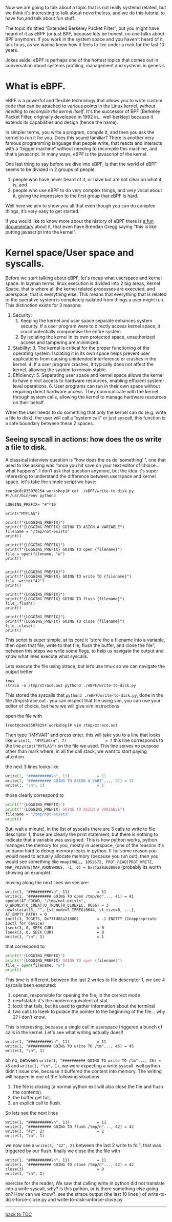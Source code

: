 
Now we are going to talk about a topic that is not really systemd related, but we think it's interesting to talk about
nevertheless, and we do this tutorial to have fun,and talk about fun stuff.

The topic it’s titled “Extended Berkeley Packet Filter”, but you might have heard of it as eBPF (or just BPF, because lets
be honest, no one talks about BPF anymore).
If you work in the system space and you haven't heard of it, talk to us, as we wanna know how it feels to live under a
rock for the last 10 years.

Jokes aside, eBPF is perhaps one of the hottest topics that comes out in conversation about systems profiling, management
and systems in general.


# What is eBPF.

eBPF is a powerful and flexible technology that allows you to write custom code that can be attached to various points
in the Linux kernel, _without needing to recompile the kernel itself_. It's the successor of BPF (Berkeley Packet Filter,
originally developed in 1992 in… well berkley) because it extends its capabilities and design (hence the name).

In simpler terms, you write a program, compile it, and then you ask the kernel to run it for you. Does this sound familiar?
There is another very famous programming language that people write, that reacts and interacts with a “bigger machine”
without needing to recompile this machine, and that's javascript. In many ways, eBPF is the javascript of the kernel.

One last thing to say before we dive into eBPF, is  that the world of eBPF seems to be divided in 2 groups of people,
1) people who have never heard of it, or have but are not clear on what it is, and
2) people who use eBPF to do very complex things, and very vocal about it, giving the impression to the first group that
eBPF is hard.

Well here we aim to show you all  that even though you can do complex things, it’s very easy to  get started.

If you would like to know more about the history of eBPF there is [a fun documentary](https://youtu.be/Wb_vD3XZYOA?si=RRxG_rUwXxTf2xnh)
about it, that even have Brendan Gregg saying "this is like putting javascript into the kernel".

# Kernel space/User space and syscalls.

Before we start talking about eBPF, let's recap what userspace and kernel space. In layman terms, linux execution is
divided into 2 big areas,  Kernel Space, that is where all the kernel related processes are executed, and userspace,
that is everything else. This means that everything that is related to the operative system is completely isolated from
things a user might run. This distinction exists for 3 reasons:

1. Security:
    1. Keeping the kernel and user space separate enhances system security. If a user program were to directly access kernel space, it could potentially compromise the entire system.
    2. By isolating the kernel in its own protected space, unauthorized access and tampering are minimized.
2. Stability:
    3. The kernel is critical for the proper functioning of the operating system. Isolating it in its own space helps prevent user applications from causing unintended interference or crashes in the kernel.
    4. If a user program crashes, it typically does not affect the kernel, allowing the system to remain stable.
3. Efficiency:
    5. Separating user space and kernel space allows the kernel to have direct access to hardware resources, enabling efficient system-level operations.
    6. User programs can run in their own space without requiring direct hardware access. They communicate with the kernel through system calls, allowing the kernel to manage hardware resources on their behalf.

When the user needs to do something that only the kernel can do (e.g. write a file to disk), the user will call a “system call” or just syscall, this function is a safe boundary between these 2 spaces.


## Seeing syscall in actions: how does the os write a file to disk.

A classical interview question is “how does the os do’ something’ ”, one that used to like asking was “once you hit save on your text editor of choice… what happens”. I don’t ask that question anymore, but the idea it's super interesting to understand the difference between userspace and kernel space. let's take the simple script we have:


```
root@c8c835070254 workshop]# cat ./eBPF/write-to-disk.py
#!/usr/bin/env python3

LOGGING_PREFIX= "#"*10

print("MYFLAG")

print(f"{LOGGING_PREFIX}")
print(f"{LOGGING_PREFIX} GOING TO ASIGN A VARIABLE")
filename = "/tmp/not-exists"
print()

print(f"{LOGGING_PREFIX}")
print(f"{LOGGING_PREFIX} GOING TO open {filename}")
file_= open(filename, "w")
print()


print(f"{LOGGING_PREFIX}")
print(f"{LOGGING_PREFIX} GOING TO write TO {filename}")
file_.write("42")
print()

print(f"{LOGGING_PREFIX}")
print(f"{LOGGING_PREFIX} GOING TO flush {filename}")
file_.flush()
print()

print(f"{LOGGING_PREFIX}")
print(f"{LOGGING_PREFIX} GOING TO close {filename}")
file_.close()
print()
```


This script is super simple, at its core it “store the a filename into a variable, then open that file, write to that file, flush the buffer, and close the file”, between this steps we write some flags, to help us navigate the output and know what lines execute what syscalls.

Lets execute the file using strace, but let’s use tmux so we can navigate the output better


```
tmux
strace -o /tmp/strace.out python3 ./eBPF/write-to-disk.py
```


This stored the syscalls that `python3 ./eBPF/write-to-disk.py`, done in the file /tmp/strace.out . you can inspect that file using vim, you can use your editor of choice, but here we will give vim instructions

open the file with
```
[root@c8c835070254 workshop]# vim /tmp/strace.out
```
Then  type “/MYVAR” and press enter. this will take you to a line that looks like `write(1, "MYFLAG\n", 7)                 = 7` this line corresponds to the line `print("MYFLAG")` on the file we used. This line serves no purpose other than mark where, in all the call stack, we want to start paying attention.

the next 3 lines looks like

```python
write(1, "##########\n", 11)            = 11
write(1, "########## GOING TO ASIGN A VARI"..., 37) = 37
write(1, "\n", 1)                       = 1
```

those clearly correspond to

```python
print(f"{LOGGING_PREFIX}")
print(f"{LOGGING_PREFIX} GOING TO ASIGN A VARIABLE")
filename = "/tmp/not-exists"
print()
```

But, wait a minute!, in the list of syscalls there are 3 calls to write to file descriptor 1, those are clearly the print statement, but there is nothing to indicate that a variable was assigned. This is how python works, python manages the memory for you, mostly in userspace, (one of the reasons it's so damn hard to debug memory leaks in python. If for some reason you would need to actually allocate memory (because you run out), then you would see something like `mmap(NULL, 1052672, PROT_READ|PROT_WRITE, MAP_PRIVATE|MAP_ANONYMOUS, -1, 0) = 0x7fa28d628000` (probably its worth showing an example).

moving along the next lines we see are:


```
write(1, "##########\n", 11)            = 11
write(1, "########## GOING TO open /tmp/no"..., 41) = 41
openat(AT_FDCWD, "/tmp/not-exists", O_WRONLY|O_CREAT|O_TRUNC|O_CLOEXEC, 0666) = 3
newfstatat(3, "", {st_mode=S_IFREG|0644, st_size=0, ...}, AT_EMPTY_PATH) = 0
ioctl(3, TCGETS, 0x7ffd82a21880)        = -1 ENOTTY (Inappropriate ioctl for device)
lseek(3, 0, SEEK_CUR)                   = 0
lseek(3, 0, SEEK_CUR)                   = 0
write(1, "\n", 1)                       = 1
```


that correspond to

```python
print(f"{LOGGING_PREFIX}")
print(f"{LOGGING_PREFIX} GOING TO open {filename}")
file_= open(filename, "w")
print()
```

This time is different, between the last 2 writes to file descriptor 1, we see 4 syscalls been executed:


1. openat, responsible for opening the file, in the correct mode
2. newfstatat: it's the modern equivalent of stat
3. ioctl: that fails, but its used to gather information about the terminal
4. two calls to lseek to polace the pointer to the beginning of the file… why 2? i don’t know.

This is interesting, because a single call in userspace triggered a bunch of calls in the kernel. Let's see what writing actually does!!

```
write(1, "##########\n", 11)            = 11
write(1, "########## GOING TO write TO /tm"..., 45) = 45
write(1, "\n", 1)
```


oh no, between `write(1, "########## GOING TO write TO /tm"..., 45) = 45` and `write(1, "\n", 1)`, we were expecting a write syscall. well python didn’t issue one, because it buffered the content into memory. The writing will happen in one of the following situations

1. The file is closing (a normal python exit will also close the file and flush the contents).
2. the buffer get full,
3. an explicit call to flush.

So lets see the next lines


```
write(1, "##########\n", 11)            = 11
write(1, "########## GOING TO flush /tmp/n"..., 42) = 42
write(3, "42", 2)                       = 2
write(1, "\n", 1)
```


we now see a ``write(3, "42", 2)`` between the last 2 write to fd 1, that was triggered by our flush. finally we close the the file with


```
write(1, "##########\n", 11)            = 11
write(1, "########## GOING TO close /tmp/n"..., 42) = 42
close(3)                                = 0
write(1, "\n", 1)
```


exercise for the reader, We saw that calling write in python did not translate into a write syscall, why? Is this python, or is there something else going on? How can we know?. see the strace output (the last 10 lines ) of  write-to-disk-force-close.py and write-to-disk-unforce-close.py.

---
[back to TOC](../README.md)

